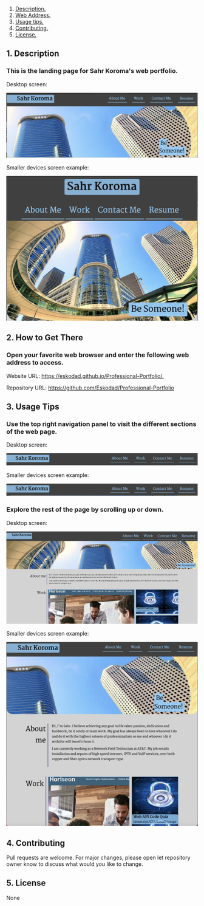 1. [Description. ](#desc)
2. [Web Address. ](#web-address)
3. [Usage tips. ](#usage)
4. [Contributing. ](#contributing)
5. [License. ](#license)


## 1. Description


### This is the landing page for Sahr Koroma's web portfolio.


Desktop screen:

![Top-Page-Area](./assets/images/main-page.JPG?raw=true "Top-Page-Area")

Smaller devices screen example:

![Top-Page-Area](./assets/images/main-page-smaller.JPG?raw=true "Top-Page-Area")

## 2. How to Get There

### Open your favorite web browser and enter the following web address to access.

Website URL: <https://eskodad.github.io/Professional-Portfolio/.>

Repository URL: https://github.com/Eskodad/Professional-Portfolio


## 3. Usage Tips


### Use the top right navigation panel to visit the different sections of the web page.

Desktop screen:

![nav-menu](./assets/images/nav-menu.JPG?raw=true "Navigational Menu")

Smaller devices screen example:

![nav-menu](./assets/images/nav-menu.JPG?raw=true "Navigational Menu")



### Explore the rest of the page by scrolling up or down.

Desktop screen:

![body-section](./assets/images/navigate-website.JPG?raw=true "Body Section")

Smaller devices screen example:

![body-section](./assets/images/navigate-website-smaller.JPG?raw=true "Body Section")


## 4. Contributing
Pull requests are welcome. For major changes, please open let repository owner know to discuss what would you like to change.

<a name="license"></a>
## 5. License
None




